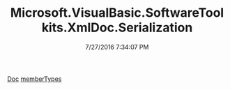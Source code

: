 ﻿---
title: Microsoft.VisualBasic.SoftwareToolkits.XmlDoc.Serialization
date: 7/27/2016 7:34:07 PM
---

[Doc](T-Microsoft.VisualBasic.SoftwareToolkits.XmlDoc.Serialization.Doc.html)
[memberTypes](T-Microsoft.VisualBasic.SoftwareToolkits.XmlDoc.Serialization.memberTypes.html)
